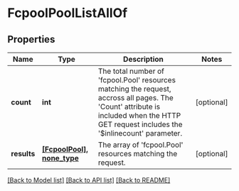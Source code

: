 # FcpoolPoolListAllOf

## Properties
Name | Type | Description | Notes
------------ | ------------- | ------------- | -------------
**count** | **int** | The total number of &#39;fcpool.Pool&#39; resources matching the request, accross all pages. The &#39;Count&#39; attribute is included when the HTTP GET request includes the &#39;$inlinecount&#39; parameter. | [optional] 
**results** | [**[FcpoolPool], none_type**](FcpoolPool.md) | The array of &#39;fcpool.Pool&#39; resources matching the request. | [optional] 

[[Back to Model list]](../README.md#documentation-for-models) [[Back to API list]](../README.md#documentation-for-api-endpoints) [[Back to README]](../README.md)


